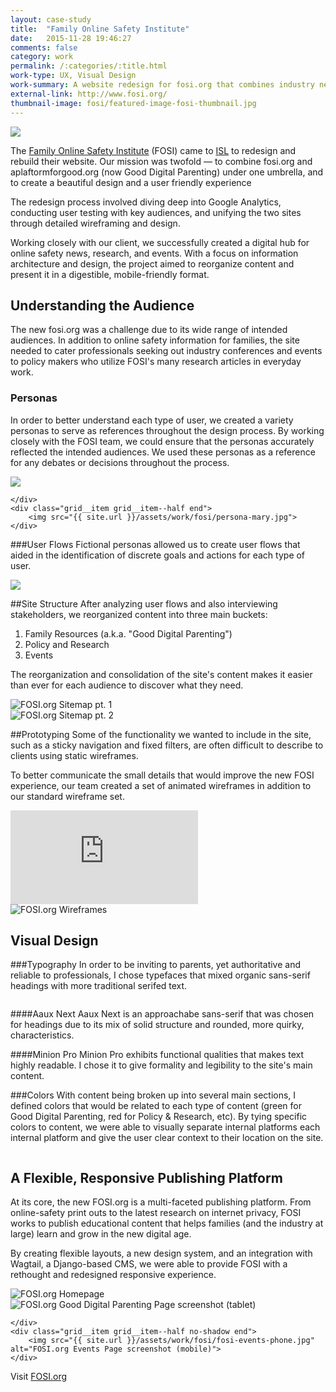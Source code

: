 ```yaml
---
layout: case-study
title:  "Family Online Safety Institute"
date:   2015-11-28 19:46:27
comments: false
category: work
permalink: /:categories/:title.html
work-type: UX, Visual Design
work-summary: A website redesign for fosi.org that combines industry news, resources, and events with a new platform, Good Digital Parenting. 
external-link: http://www.fosi.org/
thumbnail-image: fosi/featured-image-fosi-thumbnail.jpg
---
```


<div class="grid grid--featured-image grid-mb">
	<div class="grid__item grid__item--full">
	    <img  src="{{ site.url }}/assets/work/fosi/featured-image-fosi.jpg">
	</div> 
</div>

The <a href="http://www.fosi.org/" target="_blank" class="link--text-in-p">Family Online Safety Institute</a> (FOSI) came to <a href="http://www.isl.co/" target="_blank" class="link--text-in-p">ISL</a> to redesign and rebuild their website. Our mission was twofold — to combine fosi.org and aplaftormforgood.org (now Good Digital Parenting) under one umbrella, and to create a beautiful design and a user friendly experience

The redesign process involved diving deep into Google Analytics, conducting user testing with key audiences, and unifying the two sites through detailed wireframing and design.

Working closely with our client, we successfully created a digital hub for online safety news, research, and events. With a focus on information architecture and design, the project aimed to reorganize content and present it in a digestible, mobile-friendly format.

## Understanding the Audience
The new fosi.org was a challenge due to its wide range of intended audiences. In addition to online safety information for families, the site needed to cater professionals seeking out industry conferences and events to policy makers who utilize FOSI's many research articles in everyday work.

### Personas
In order to better understand each type of user, we created a variety personas to serve as references throughout the design process. By working closely with the FOSI team, we could ensure that the personas accurately reflected the intended audiences. We used these personas as a reference for any debates or decisions throughout the process.


<div class="grid grid-mt">
	<div class="grid__item grid__item--half">
	    <img src="{{ site.url }}/assets/work/fosi/persona-david.jpg">
	    
	</div> 
	<div class="grid__item grid__item--half end">
	    <img src="{{ site.url }}/assets/work/fosi/persona-mary.jpg">
	</div> 
</div>

###User Flows
Fictional personas allowed us to create user flows that aided in the identification of discrete goals and actions for each type of user.

<div class="grid grid-mt">
    <div class="grid__item grid__item--full">
    	<img src="{{ site.url }}/assets/work/fosi/fosi-user-flow-david.png">
    </div>
</div>

##Site Structure
After analyzing user flows and also interviewing stakeholders, we reorganized content into three main buckets:

1. Family Resources (a.k.a. "Good Digital Parenting")
2. Policy and Research
3. Events

The reorganization and consolidation of the site's content makes it easier than ever for each audience to discover what they need.

<div class="grid grid-mt">
	<div class="grid__item grid__item--full no-shadow">
		<img src="{{ site.url }}/assets/work/fosi/fosi-sitemap-pt1.png" alt="FOSI.org Sitemap pt. 1">
	</div>
	<div class="grid__item grid__item--full no-shadow">
		<img src="{{ site.url }}/assets/work/fosi/fosi-sitemap-pt2.png" alt="FOSI.org Sitemap pt. 2">
	</div>
</div>

##Prototyping
Some of the functionality we wanted to include in the site, such as a sticky navigation and fixed filters, are often difficult to describe to clients using static wireframes. 

To better communicate the small details that would improve the new FOSI experience, our team created a set of animated wireframes in addition to our standard wireframe set.


<div class="grid grid-mt">
	<div class="grid__item grid__item--full">
		<div class="video-container">
			<div class='embed-container'><iframe src='https://player.vimeo.com/video/155266319?autoplay=1&loop=1&loop=1&title=0&byline=0&portrait=0' frameborder='0' webkitAllowFullScreen mozallowfullscreen allowFullScreen></iframe></div>
		</div>
	</div>
	<div class="grid__item grid__item--full">
		<img src="{{ site.url }}/assets/work/fosi/fosi-wireframes.jpg" alt="FOSI.org Wireframes">
	</div>
</div>

Visual Design
----------------------------------------------

###Typography
In order to be inviting to parents, yet authoritative and reliable to professionals, I chose typefaces that mixed organic sans-serif headings with more traditional serifed text.

<div class="grid grid-mt grid-mb">
	<div class="grid__item grid__item--full no-shadow">
		<img src="{{ site.url }}/assets/work/fosi/fosi-type-example.jpg" alt="">
	</div>
</div>

####Aaux Next
Aaux Next is an approachabe sans-serif that was chosen for headings due to its mix of solid structure and rounded, more quirky, characteristics.

####Minion Pro
Minion Pro exhibits functional qualities that makes text highly readable. I chose it to give formality and legibility to the site's main content.


###Colors
With content being broken up into several main sections, I defined colors that would be related to each type of content (green for Good Digital Parenting, red for Policy & Research, etc). By tying specific colors to content, we were able to visually separate internal platforms each internal platform and give the user clear context to their location on the site.




<div class="grid grid-mt grid-mb">
	<div class="grid__item grid__item--full no-shadow">
		<img src="{{ site.url }}/assets/work/fosi/fosi-colors.jpg" alt="">
	</div>
</div>

<div class="fin-tip">	
</div>

<h2 class="text-center">
	A Flexible, Responsive Publishing Platform
</h2>

At its core, the new FOSI.org is a multi-faceted publishing platform. From online-safety print outs to the latest research on internet privacy, FOSI works to publish educational content that helps families (and the industry at large) learn and grow in the new digital age. 
		
By creating flexible layouts, a new design system, and an integration with Wagtail, a Django-based CMS, we were able to provide FOSI with a rethought and redesigned responsive experience.

<div class="grid grid-mt ">
	<div class="grid__item grid__item--full">
		<img src="{{ site.url }}/assets/work/fosi/fosi-homepage.jpg" alt="FOSI.org Homepage">
	</div>
</div>

<div class="grid grid-mb">
	<div class="grid__item grid__item--half no-shadow">
	    <img src="{{ site.url }}/assets/work/fosi/fosi-gdp-tablet.jpg" alt="FOSI.org Good Digital Parenting Page screenshot (tablet)">
	    
	</div> 
	<div class="grid__item grid__item--half no-shadow end">
	    <img src="{{ site.url }}/assets/work/fosi/fosi-events-phone.jpg" alt="FOSI.org Events Page screenshot (mobile)">
	</div> 
</div>

<div class="text--centered">
	<p>
		Visit <a href="http://washingtonleadershipacademy.org" target="_blank" class="link--text-in-p">FOSI.org</a>
	</p>
</div>


